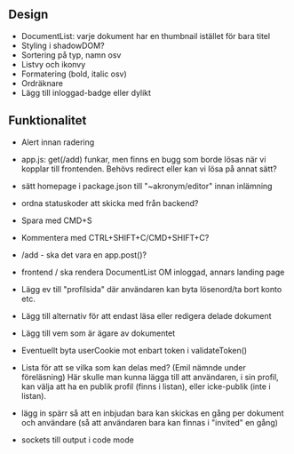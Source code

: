 Design
---
- DocumentList: varje dokument har en thumbnail istället för bara titel
- Styling i shadowDOM?
- Sortering på typ, namn osv
- Listvy och ikonvy
- Formatering (bold, italic osv)
- Ordräknare
- Lägg till inloggad-badge eller dylikt


Funktionalitet
---
- Alert innan radering
- app.js: get(/add) funkar, men finns en bugg som borde lösas när vi kopplar till frontenden. Behövs redirect eller kan vi lösa på annat sätt?
- sätt homepage i package.json till "~akronym/editor" innan inlämning
- ordna statuskoder att skicka med från backend?
- Spara med CMD+S
- Kommentera med CTRL+SHIFT+C/CMD+SHIFT+C?
- /add - ska det vara en app.post()?
- frontend / ska rendera DocumentList OM inloggad, annars landing page
- Lägg ev till "profilsida" där användaren kan byta lösenord/ta bort konto etc.
- Lägg till alternativ för att endast läsa eller redigera delade dokument
- Lägg till vem som är ägare av dokumentet
- Eventuellt byta userCookie mot enbart token i validateToken()
- Lista för att se vilka som kan delas med? (Emil nämnde under föreläsning)
    Här skulle man kunna lägga till att användaren, i sin profil, 
    kan välja att ha en publik profil (finns i listan), eller icke-publik (inte i listan).

- lägg in spärr så att en inbjudan bara kan skickas en gång per dokument och användare 
    (så att användaren bara kan finnas i "invited" en gång)

- sockets till output i code mode 